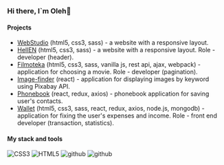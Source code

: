 ### Hi there, I`m Oleh👋

#### Projects

- [WebStudio](https://deoneshka.github.io/goit-markup-hw-08/index.html) (html5, css3, sass) - a website with a responsive layout.
- [HellEN](https://deoneshka.github.io/goit-team-project-html-css/) (html5, css3, sass) - a website with a responsive layout. Role - developer (header).
- [Filmoteka](https://deoneshka.github.io/goit-team-project-js/) (html5, css3, sass, vanilla js, rest api, ajax, webpack) - application for choosing a movie. Role - developer (pagination).
- [Image-finder](https://deoneshka.github.io/goit-react-hw-03-image-finder/) (react) - application for displaying images by keyword using Pixabay API.
- [Phonebook](https://deoneshka-goit-react-hw-09-phonebook.netlify.app/login) (react, redux, axios) - phonebook application for saving user's contacts.
- [Wallet](https://wallet-tpb.netlify.app/login) (html5, css3, sass, react, redux, axios, node.js, mongodb) - application for fixing the user's expenses and income. Role - front end developer (transaction, statistics).

#### My stack and tools

![CSS3](https://img.shields.io/badge/CSS3-000000?style=for-the-badge&logo=css3&logoColor=white)
![HTML5](https://img.shields.io/badge/HTML5-ffffff?style=for-the-badge&logo=HTML5&logoColor=#E34F26)
![github](https://img.shields.io/badge/GitHub-000000?style=for-the-badge&logo=css3&logoColor=white)
![github](https://img.shields.io/badge/GitHub-000000?style=for-the-badge&logo=css3&logoColor=white)
